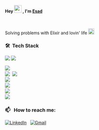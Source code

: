 <h4>Hey <img src="https://media.giphy.com/media/hvRJCLFzcasrR4ia7z/giphy.gif" width="25px"> , I'm <a href="https://shwetang550.github.io/profile/">Esad</a></h4>

<br>

Solving problems with Elixir and lovin' life <img height ="20" src= "https://camo.githubusercontent.com/6ba7b982e69849c28d40e15131d5557cd65455a6/68747470733a2f2f6d656469612e67697068792e636f6d2f6d656469612f4c6e516a7057614f4e386e68723231764e572f67697068792e676966" />

### 🛠 &nbsp;Tech Stack

<div>
  <img src="https://img.shields.io/badge/Go-00ADD8?style=for-the-badge&logo=go&logoColor=white"/>
  <img src="https://img.shields.io/badge/rabbitmq-%23FF6600.svg?&style=for-the-badge&logo=rabbitmq&logoColor=white"/>
</div>

![](https://img.shields.io/badge/MongoDB-4EA94B?style=for-the-badge&logo=mongodb&logoColor=white)&nbsp;  
![](https://img.shields.io/badge/Microsoft%20SQL%20Server-CC2927?style=for-the-badge&logo=microsoft%20sql%20server&logoColor=white)&nbsp;
![](https://img.shields.io/badge/React-20232A?style=for-the-badge&logo=react&logoColor=61DAFB)&nbsp;  
![](https://img.shields.io/badge/Kibana-005571?style=for-the-badge&logo=Kibana&logoColor=white)&nbsp;  
![](https://img.shields.io/badge/jQuery-0769AD?style=for-the-badge&logo=jquery&logoColor=white)&nbsp;  
![](https://img.shields.io/badge/CSS3-1572B6?style=for-the-badge&logo=css3&logoColor=white)&nbsp;  
![](https://img.shields.io/badge/HTML5-E34F26?style=for-the-badge&logo=html5&logoColor=white)&nbsp;  

### 📫 &nbsp; How to reach me:

<a href="https://www.linkedin.com/in/muhammed-esad-kaya/"><img alt="LinkedIn" src="https://img.shields.io/badge/linkedin%20-%230077B5.svg?&style=flat&logo=linkedin&logoColor=white"/></a> &nbsp;
<a href="mailto:muhammedesadkaya@gmail.com"><img alt="Gmail" src="https://img.shields.io/badge/Gmail-D14836?style=flat&logo=gmail&logoColor=white" /></a>

